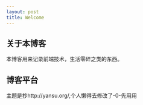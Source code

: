 ```yaml
---
layout: post
title: Welcome
---
```


## 关于本博客
本博客用来记录前端技术，生活零碎之类的东西。


## 博客平台

主题是抄http://yansu.org/,个人懒得去修改了-0-先用用
